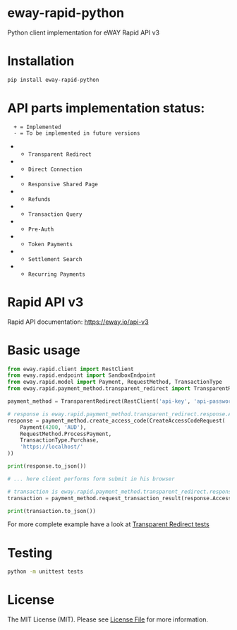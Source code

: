 # eway-rapid-python
Python client implementation for eWAY Rapid API v3

# Installation

```bash
pip install eway-rapid-python
```

# API parts implementation status:

```
  + = Implemented
  - = To be implemented in future versions
```

 * + `Transparent Redirect`
 * - `Direct Connection`
 * - `Responsive Shared Page`
 * - `Refunds`
 * - `Transaction Query`
 * - `Pre-Auth`
 * - `Token Payments`
 * - `Settlement Search`
 * - `Recurring Payments`
 


# Rapid API v3

Rapid API documentation: https://eway.io/api-v3

# Basic usage

```python
from eway.rapid.client import RestClient
from eway.rapid.endpoint import SandboxEndpoint
from eway.rapid.model import Payment, RequestMethod, TransactionType
from eway.rapid.payment_method.transparent_redirect import TransparentRedirect, CreateAccessCodeRequest

payment_method = TransparentRedirect(RestClient('api-key', 'api-password', SandboxEndpoint()))

# response is eway.rapid.payment_method.transparent_redirect.response.AccessCodeResponse
response = payment_method.create_access_code(CreateAccessCodeRequest(
    Payment(4200, 'AUD'),
    RequestMethod.ProcessPayment,
    TransactionType.Purchase,
    'https://localhost/'
))

print(response.to_json())

# ... here client performs form submit in his browser

# transaction is eway.rapid.payment_method.transparent_redirect.response.TransactionInfo
transaction = payment_method.request_transaction_result(response.AccessCode)

print(transaction.to_json())
```

For more complete example have a look at [Transparent Redirect tests](./tests/transparent_redirect.py)

# Testing

```bash
python -m unittest tests
```


# License

The MIT License (MIT). Please see [License File](LICENSE) for more information.
